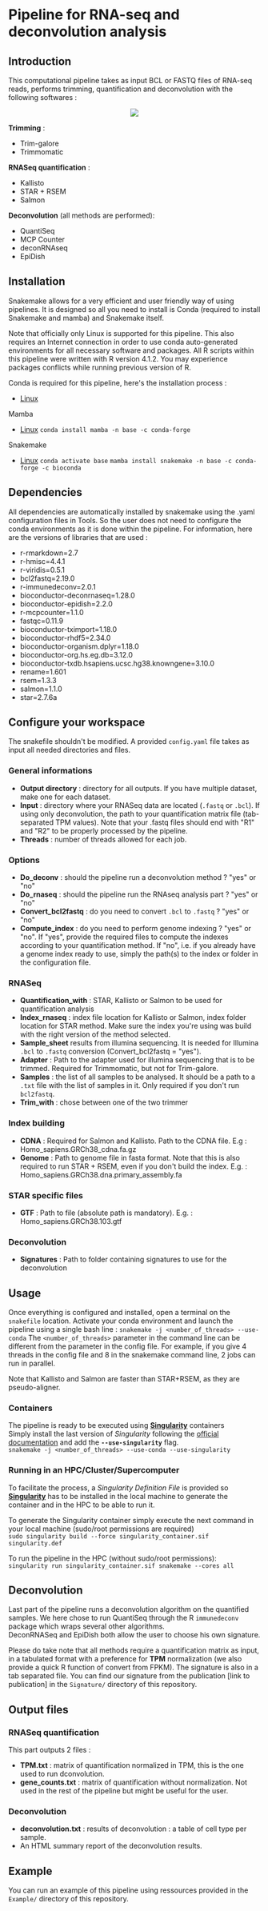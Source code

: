 # Pipeline for RNA-seq and deconvolution analysis

## Introduction

This computational pipeline takes as input BCL or FASTQ files of RNA-seq reads, performs trimming, quantification and deconvolution with the following softwares :
<p align="center">
  <img src="diagram2.png?raw=true" />
</p>

**Trimming** :
* Trim-galore
* Trimmomatic

**RNASeq quantification** :
* Kallisto
* STAR + RSEM
* Salmon

**Deconvolution** (all methods are performed):
* QuantiSeq
* MCP Counter
* deconRNAseq
* EpiDish



## Installation
Snakemake allows for a very efficient and user friendly way of using pipelines. It is designed so all you need to install is Conda (required to install Snakemake and mamba) and Snakemake itself.

Note that officially only Linux is supported for this pipeline. This also requires an Internet connection in order to use conda auto-generated environments for all necessary software and packages.
All R scripts within this pipeline were written with R version 4.1.2. You may experience packages conflicts while running previous version of R.

Conda is required for this pipeline, here's the installation process :
* [Linux](https://docs.conda.io/projects/conda/en/latest/user-guide/install/linux.html)

Mamba
* [Linux](https://github.com/mamba-org/mamba)
`conda install mamba -n base -c conda-forge`

Snakemake
* [Linux](https://snakemake.readthedocs.io/en/stable/getting_started/installation.html)
`conda activate base`
`mamba install snakemake -n base -c conda-forge -c bioconda`

## Dependencies
All dependencies are automatically installed by snakemake using the .yaml configuration files in Tools. So the user does not need to configure the conda environments as it is done within the pipeline. For information, here are the versions of libraries that are used :
* r-rmarkdown=2.7
* r-hmisc=4.4.1
* r-viridis=0.5.1
* bcl2fastq=2.19.0
* r-immunedeconv=2.0.1
* bioconductor-deconrnaseq=1.28.0
* bioconductor-epidish=2.2.0
* r-mcpcounter=1.1.0
* fastqc=0.11.9
* bioconductor-tximport=1.18.0
* bioconductor-rhdf5=2.34.0
* bioconductor-organism.dplyr=1.18.0
* bioconductor-org.hs.eg.db=3.12.0
* bioconductor-txdb.hsapiens.ucsc.hg38.knowngene=3.10.0
* rename=1.601
* rsem=1.3.3
* salmon=1.1.0
* star=2.7.6a

## Configure your workspace
The snakefile shouldn't be modified. A provided `config.yaml` file takes as input all needed directories and files.

### General informations
 * **Output directory** : directory for all outputs. If you have multiple dataset, make one for each dataset.
 * **Input** : directory where your RNASeq data are located (`.fastq` or `.bcl`). If using only deconvolution, the path to your quantification matrix file (tab-separated TPM values). Note that your .fastq files should end with "R1" and "R2" to be properly processed by the pipeline.
 * **Threads** : number of threads allowed for each job.

### Options
 * **Do_deconv** : should the pipeline run a deconvolution method ? "yes" or "no"
 * **Do_rnaseq** : should the pipeline run the RNAseq analysis part ? "yes" or "no"
 * **Convert_bcl2fastq** : do you need to convert `.bcl` to `.fastq` ? "yes" or "no"
 * **Compute_index** : do you need to perform genome indexing ? "yes" or "no". If "yes", provide the required files to compute the indexes according to your quantification method. If "no", i.e. if you already have a genome index ready to use, simply the path(s) to the index or folder in the configuration file.

### RNASeq
 * **Quantification_with** : STAR, Kallisto or Salmon to be used for quantification analysis
 * **Index_rnaseq** : index file location for Kallisto or Salmon, index folder location for STAR method. Make sure the index you're using was build with the right version of the method selected.
 * **Sample_sheet** results from illumina sequencing. It is needed for Illumina `.bcl` to `.fastq` conversion (Convert_bcl2fastq = "yes").
 * **Adapter** : Path to the adapter used for illumina sequencing that is to be trimmed. Required for Trimmomatic, but not for Trim-galore.
 * **Samples** : the list of all samples to be analysed. It should be a path to a `.txt` file with the list of samples in it. Only required if you don't run `bcl2fastq`.
  * **Trim_with** : chose between one of the two trimmer

 ### Index building
 * **CDNA** : Required for Salmon and Kallisto. Path to the CDNA file. E.g : Homo_sapiens.GRCh38_cdna.fa.gz
 * **Genome** : Path to genome file in fasta format. Note that this is also required to run STAR + RSEM, even if you don't build the index. E.g. : Homo_sapiens.GRCh38.dna.primary_assembly.fa

 ### STAR specific files
 * **GTF** : Path to file (absolute path is mandatory). E.g. : Homo_sapiens.GRCh38.103.gtf

### Deconvolution
 * **Signatures** : Path to folder containing signatures to use for the deconvolution



## Usage
Once everything is configured and installed, open a terminal on the `snakefile` location.
Activate your conda environment and launch the pipeline using a single bash line :
`snakemake -j <number_of_threads> --use-conda`
The `<number_of_threads>` parameter in the command line can be different from the parameter in the config file. For example, if you give 4 threads in the config file and 8 in the snakemake command line, 2 jobs can run in parallel.

Note that Kallisto and Salmon are faster than STAR+RSEM, as they are pseudo-aligner.

### Containers
The pipeline is ready to be executed using **[Singularity](https://sylabs.io/singularity/)** containers\
Simply install the last version of _Singularity_ following the [official documentation](https://sylabs.io/guides/3.6/user-guide/quick_start.html#quick-installation-steps) and add the **`--use-singularity`** flag.\
`snakemake -j <number_of_threads> --use-conda --use-singularity`

### Running in an HPC/Cluster/Supercomputer
To facilitate the process, a *Singularity Definition File* is provided so **[Singularity](https://sylabs.io/singularity/)** has to be installed in the local machine to generate the container and in the HPC to be able to run it.

To generate the Singularity container simply execute the next command in your local machine (sudo/root permissions are required)\
`sudo singularity build --force singularity_container.sif singularity.def`

To run the pipeline in the HPC (without sudo/root permissions):\
`singularity run singularity_container.sif snakemake --cores all`

## Deconvolution
Last part of the pipeline runs a deconvolution algorithm on the quantified samples.
We here chose to run QuantiSeq through the R `immunedeconv` package which wraps several other algorithms.\
DeconRNASeq and EpiDish both allow the user to choose his own signature.

Please do take note that all methods require a quantification matrix as input, in a tabulated format with a preference for **TPM** normalization (we also provide a quick R function of convert from FPKM). The signature is also in a tab separated file. You can find our signature from the publication [link to publication] in the `Signature/` directory of this repository.

## Output files
### RNASeq quantification
This part outputs 2 files :
* **TPM.txt** : matrix of quantification normalized in TPM, this is the one used to run dconvolution.
* **gene_counts.txt** : matrix of quantification without normalization. Not used in the rest of the pipeline but might be useful for the user.
### Deconvolution
* **deconvolution.txt** : results of deconvolution : a table of cell type per sample.
* An HTML summary report of the deconvolution results.

## Example
You can run an example of this pipeline using ressources provided in the `Example/` directory of this repository.
